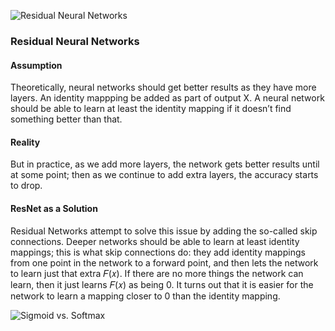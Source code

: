 
![Residual Neural Networks](https://miro.medium.com/max/1400/1*cIKFeG7ZIl9D-VnSF0KAZA.png)

### Residual Neural Networks 
#### Assumption
Theoretically, neural networks should get better results as they have more layers.
An identity mappping be added as part of output X. A neural network should be able to learn at least the identity mapping if it doesn’t find something better than that.

#### Reality
But in practice, as we add more layers, the network gets better results until at some point; then as we continue to add extra layers, the accuracy starts to drop.

#### ResNet as a Solution
Residual Networks attempt to solve this issue by adding the so-called skip connections. 
Deeper networks should be able to learn at least identity mappings; this is what skip connections do: they add identity mappings from one point in the network to a forward point, and then lets the network to learn just that extra 𝐹(𝑥). If there are no more things the network can learn, then it just learns 𝐹(𝑥) as being 0. It turns out that it is easier for the network to learn a mapping closer to 0 than the identity mapping.


![Sigmoid vs. Softmax](https://www.nomidl.com/deep-learning/what-is-the-difference-between-sigmoid-and-softmax-activation-function/)
